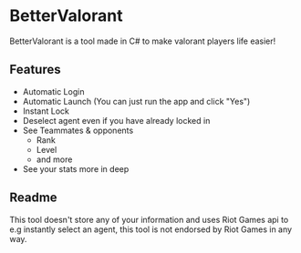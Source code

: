 # BetterValorant
BetterValorant is a tool made in C# to make valorant players life easier!

## Features

- Automatic Login
- Automatic Launch (You can just run the app and click "Yes")
- Instant Lock
- Deselect agent even if you have already locked in
- See Teammates & opponents
  - Rank
  - Level
  - and more
- See your stats more in deep

## Readme

This tool doesn't store any of your information and uses Riot Games api to e.g instantly select an agent, this tool is not endorsed by Riot Games in any way.

